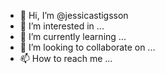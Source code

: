 - 👋 Hi, I’m @jessicastigsson
- 👀 I’m interested in ...
- 🌱 I’m currently learning ...
- 💞️ I’m looking to collaborate on ...
- 📫 How to reach me ...

<!---
jessicastigsson/jessicastigsson is a ✨ special ✨ repository because its `README.md` (this file) appears on your GitHub profile.
You can click the Preview link to take a look at your changes.
--->
